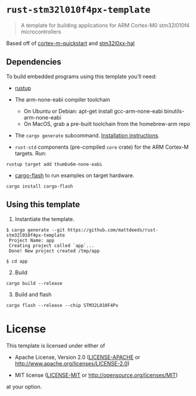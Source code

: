 # `rust-stm32l010f4px-template`

> A template for building applications for ARM Cortex-M0 stm32l010f4 microcontrollers

Based off of [cortex-m-quickstart](https://github.com/rust-embedded/cortex-m-quickstart) and [stm32l0xx-hal](https://github.com/stm32-rs/stm32l0xx-hal)

## Dependencies

To build embedded programs using this template you'll need:

- [rustup](https://rustup.rs/)

- The arm-none-eabi compiler toolchain
  - On Ubuntu or Debian: apt-get install gcc-arm-none-eabi binutils-arm-none-eabi
  - On MacOS, grab a pre-built toolchain from the homebrew-arm repo

- The `cargo generate` subcommand. [Installation
  instructions](https://github.com/ashleygwilliams/cargo-generate#installation).

- `rust-std` components (pre-compiled `core` crate) for the ARM Cortex-M
  targets. Run:

``` console
rustup target add thumbv6m-none-eabi
```

- [cargo-flash](https://probe.rs/) to run examples on target hardware.
``` consol 
cargo install cargo-flash
```

## Using this template


1. Instantiate the template.

``` console
$ cargo generate --git https://github.com/mattdeeds/rust-stm32l010f4px-template
 Project Name: app
 Creating project called `app`...
 Done! New project created /tmp/app

$ cd app
```

2. Build
``` console
cargo build --release
```

3. Build and flash 
``` console
cargo flash --release --chip STM32L010F4Px
```

# License

This template is licensed under either of

- Apache License, Version 2.0 ([LICENSE-APACHE](LICENSE-APACHE) or
  http://www.apache.org/licenses/LICENSE-2.0)

- MIT license ([LICENSE-MIT](LICENSE-MIT) or http://opensource.org/licenses/MIT)

at your option.
